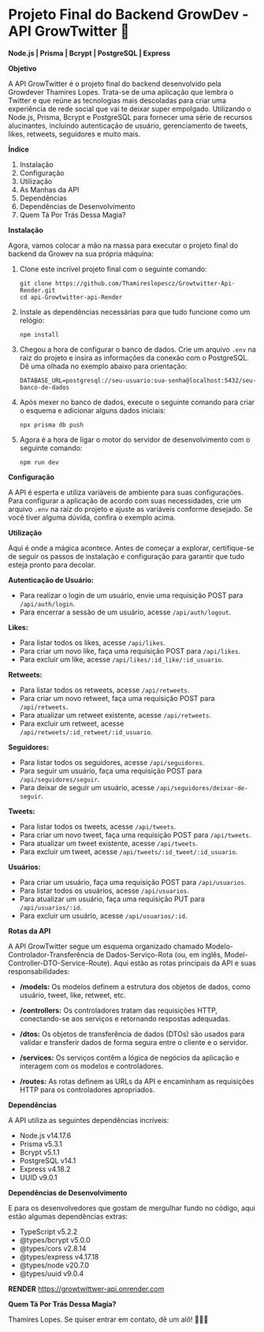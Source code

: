 # Projeto Final do Backend GrowDev - API GrowTwitter 🚀

**Node.js | Prisma | Bcrypt | PostgreSQL | Express**

**Objetivo**

A API GrowTwitter é o projeto final do backend desenvolvido pela Growdever Thamires Lopes. Trata-se de uma aplicação que lembra o Twitter e que reúne as tecnologias mais descoladas para criar uma experiência de rede social que vai te deixar super empolgado. Utilizando o Node.js, Prisma, Bcrypt e PostgreSQL para fornecer uma série de recursos alucinantes, incluindo autenticação de usuário, gerenciamento de tweets, likes, retweets, seguidores e muito mais.

**Índice**
1. Instalação
2. Configuração
3. Utilização
4. As Manhas da API
5. Dependências
6. Dependências de Desenvolvimento
7. Quem Tá Por Trás Dessa Magia?

**Instalação**

Agora, vamos colocar a mão na massa para executar o projeto final do backend da Growev na sua própria máquina:

1. Clone este incrível projeto final com o seguinte comando:
   ```
   git clone https://github.com/Thamireslopescz/Growtwitter-Api-Render.git
   cd api-Growtwitter-api-Render
   ```

2. Instale as dependências necessárias para que tudo funcione como um relógio:
   ```
   npm install
   ```

3. Chegou a hora de configurar o banco de dados. Crie um arquivo `.env` na raiz do projeto e insira as informações da conexão com o PostgreSQL. Dê uma olhada no exemplo abaixo para orientação:
   ```
   DATABASE_URL=postgresql://seu-usuario:sua-senha@localhost:5432/seu-banco-de-dados
   ```

4. Após mexer no banco de dados, execute o seguinte comando para criar o esquema e adicionar alguns dados iniciais:
   ```
   npx prisma db push
   ```

5. Agora é a hora de ligar o motor do servidor de desenvolvimento com o seguinte comando:
   ```
   npm run dev
   ```

**Configuração**

A API é esperta e utiliza variáveis de ambiente para suas configurações. Para configurar a aplicação de acordo com suas necessidades, crie um arquivo `.env` na raiz do projeto e ajuste as variáveis conforme desejado. Se você tiver alguma dúvida, confira o exemplo acima.

**Utilização**

Aqui é onde a mágica acontece. Antes de começar a explorar, certifique-se de seguir os passos de instalação e configuração para garantir que tudo esteja pronto para decolar.

**Autenticação de Usuário:**

- Para realizar o login de um usuário, envie uma requisição POST para `/api/auth/login`.
- Para encerrar a sessão de um usuário, acesse `/api/auth/logout`.

**Likes:**

- Para listar todos os likes, acesse `/api/likes`.
- Para criar um novo like, faça uma requisição POST para `/api/likes`.
- Para excluir um like, acesse `/api/likes/:id_like/:id_usuario`.

**Retweets:**

- Para listar todos os retweets, acesse `/api/retweets`.
- Para criar um novo retweet, faça uma requisição POST para `/api/retweets`.
- Para atualizar um retweet existente, acesse `/api/retweets`.
- Para excluir um retweet, acesse `/api/retweets/:id_retweet/:id_usuario`.

**Seguidores:**

- Para listar todos os seguidores, acesse `/api/seguidores`.
- Para seguir um usuário, faça uma requisição POST para `/api/seguidores/seguir`.
- Para deixar de seguir um usuário, acesse `/api/seguidores/deixar-de-seguir`.

**Tweets:**

- Para listar todos os tweets, acesse `/api/tweets`.
- Para criar um novo tweet, faça uma requisição POST para `/api/tweets`.
- Para atualizar um tweet existente, acesse `/api/tweets`.
- Para excluir um tweet, acesse `/api/tweets/:id_tweet/:id_usuario`.

**Usuários:**

- Para criar um usuário, faça uma requisição POST para `/api/usuarios`.
- Para listar todos os usuários, acesse `/api/usuarios`.
- Para atualizar um usuário, faça uma requisição PUT para `/api/usuarios/:id`.
- Para excluir um usuário, acesse `/api/usuarios/:id`.

**Rotas da API**

A API GrowTwitter segue um esquema organizado chamado Modelo-Controlador-Transferência de Dados-Serviço-Rota (ou, em inglês, Model-Controller-DTO-Service-Route). Aqui estão as rotas principais da API e suas responsabilidades:

- **/models:** Os modelos definem a estrutura dos objetos de dados, como usuário, tweet, like, retweet, etc.

- **/controllers:** Os controladores tratam das requisições HTTP, conectando-se aos serviços e retornando respostas adequadas.

- **/dtos:** Os objetos de transferência de dados (DTOs) são usados para validar e transferir dados de forma segura entre o cliente e o servidor.

- **/services:** Os serviços contêm a lógica de negócios da aplicação e interagem com os modelos e controladores.

- **/routes:** As rotas definem as URLs da API e encaminham as requisições HTTP para os controladores apropriados.

**Dependências**

A API utiliza as seguintes dependências incríveis:

- Node.js v14.17.6
- Prisma v5.3.1
- Bcrypt v5.1.1
- PostgreSQL v14.1
- Express v4.18.2
- UUID v9.0.1

**Dependências de Desenvolvimento**

E para os desenvolvedores que gostam de mergulhar fundo no código, aqui estão algumas dependências extras:

- TypeScript v5.2.2
- @types/bcrypt v5.0.0
- @types/cors v2.8.14
- @types/express v4.17.18
- @types/node v20.7.0
- @types/uuid v9.0.4

**RENDER**
https://growtwittwer-api.onrender.com

**Quem Tá Por Trás Dessa Magia?**

Thamires Lopes. Se quiser entrar em contato, dê um alô! 🚀👩‍💻
